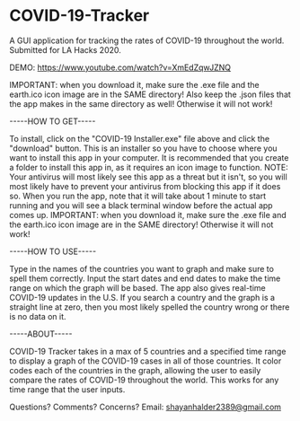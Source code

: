 # COVID-19-Tracker
A GUI application for tracking the rates of COVID-19 throughout the world. Submitted for LA Hacks 2020. 

DEMO: https://www.youtube.com/watch?v=XmEdZqwJZNQ


IMPORTANT: when you download it, make sure the .exe file and the earth.ico icon image are in the SAME directory! Also keep the .json files that the app makes in the same directory as well! Otherwise it will not work!

-----HOW TO GET-----

To install, click on the "COVID-19 Installer.exe" file above and click the "download" button. This is an installer so you have to choose where you want to install this app in your computer. It is recommended that you create a folder to install this app in, as it requires an icon image to function. NOTE: Your antivirus will most likely see this app as a threat but it isn't, so you will most likely have to prevent your antivirus from blocking this app if it does so. When you run the app, note that it will take about 1 minute to start running and you will see a black terminal window before the actual app comes up. IMPORTANT: when you download it, make sure the .exe file and the earth.ico icon image are in the SAME directory! Otherwise it will not work!

-----HOW TO USE-----

Type in the names of the countries you want to graph and make sure to spell them correctly. Input the start dates and end dates to make the time range on which the graph will be based. The app also gives real-time COVID-19 updates in the U.S. If you search a country and the graph is a straight line at zero, then you most likely spelled the country wrong or there is no data on it. 

-----ABOUT-----

COVID-19 Tracker takes in a max of 5 countries and a specified time range to display a graph 
of the COVID-19 cases in all of those countries. It color codes each of the countries in the graph,
allowing the user to easily compare the rates of COVID-19 throughout the world. This works for any 
time range that the user inputs. 

Questions? Comments? Concerns? Email: shayanhalder2389@gmail.com



